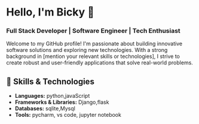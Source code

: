 # Hello, I'm Bicky 👋
### Full Stack Developer | Software Engineer | Tech Enthusiast

Welcome to my GitHub profile! I'm passionate about building innovative software solutions and exploring new technologies. With a strong background in [mention your relevant skills or technologies], I strive to create robust and user-friendly applications that solve real-world problems.

## 🔧 Skills & Technologies

- **Languages:** python,javaScript
- **Frameworks & Libraries:** Django,flask
- **Databases:** sqlite,Mysql
- **Tools:**  pycharm, vs code, jupyter notebook



